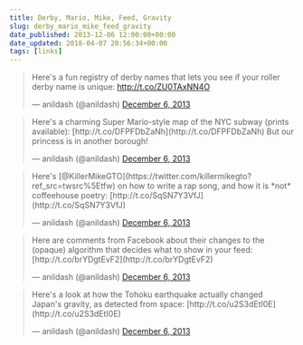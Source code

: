 ```yaml
---
title: Derby, Mario, Mike, Feed, Gravity
slug: derby_mario_mike_feed_gravity
date_published: 2013-12-06 12:00:00+00:00
date_updated: 2018-04-07 20:56:34+00:00
tags: [links]
---
```

<script async src="https://platform.twitter.com/widgets.js" charset="utf-8"></script>
 
<blockquote class="twitter-tweet" data-dnt="true" data-theme="dark"><p lang="en" dir="ltr">Here&#39;s a fun registry of derby names that lets you see if your roller derby name is unique: <a href="http://t.co/ZU0TAxNN4O">http://t.co/ZU0TAxNN4O</a></p>&mdash; anildash (@anildash) <a href="https://twitter.com/anildash/status/409079825492488194?ref_src=twsrc%5Etfw">December 6, 2013</a></blockquote>

<blockquote class="twitter-tweet" data-dnt="true" data-theme="dark"><p lang="en" dir="ltr">Here's a charming Super Mario-style map of the NYC subway (prints available): [http://t.co/DFPFDbZaNh](http://t.co/DFPFDbZaNh) But our princess is in another borough!</p>&mdash; anildash (@anildash) <a href="https://twitter.com/anildash/statuses/409079848779259904">December 6, 2013</a></blockquote>

<blockquote class="twitter-tweet" data-dnt="true" data-theme="dark"><p lang="en" dir="ltr"> Here&#39;s [@KillerMikeGTO](https://twitter.com/killermikegto?ref_src=twsrc%5Etfw) on how to write a rap song, and how it is *not* coffeehouse poetry: [http://t.co/SqSN7Y3VfJ](http://t.co/SqSN7Y3VfJ)</p>&mdash; anildash (@anildash) <a href="https://twitter.com/anildash/status/409079848779268097">December 6, 2013</a></blockquote>

<blockquote class="twitter-tweet" data-dnt="true" data-theme="dark"><p lang="en" dir="ltr">Here are comments from Facebook about their changes to the (opaque) algorithm that decides what to show in your feed: [http://t.co/brYDgtEvF2](http://t.co/brYDgtEvF2)</p>&mdash; anildash (@anildash) <a href="https://twitter.com/anildash/status/409079848779272193">December 6, 2013</a></blockquote>

<blockquote class="twitter-tweet" data-dnt="true" data-theme="dark"><p lang="en" dir="ltr"> Here&#39;s a look at how the Tohoku earthquake actually changed Japan&#39;s gravity, as detected from space: [http://t.co/u2S3dEtI0E](http://t.co/u2S3dEtI0E)</p>&mdash; anildash (@anildash) <a href="https://twitter.com/anildash/status/409079850066911233">December 6, 2013</a></blockquote>
